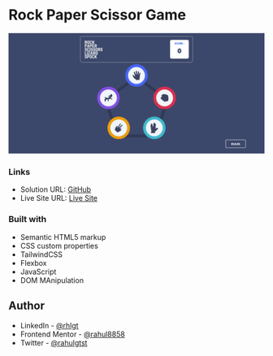 # Rock Paper Scissor Game

![](./screenshort.png)

### Links

- Solution URL: [GitHub](https://github.com/rahulgtst/Rock-Paper-Scissor)
- Live Site URL: [Live Site](https://rahulgtst.github.io/Rock-Paper-Scissor/)

### Built with

- Semantic HTML5 markup
- CSS custom properties
- TailwindCSS
- Flexbox
- JavaScript
- DOM MAnipulation

## Author

- LinkedIn - [@rhlgt](https://www.linkedin.com/in/rhlgt/)
- Frontend Mentor - [@rahul8858](https://www.frontendmentor.io/profile/rahul8858)
- Twitter - [@rahulgtst](https://www.twitter.com/rahulgtst)
